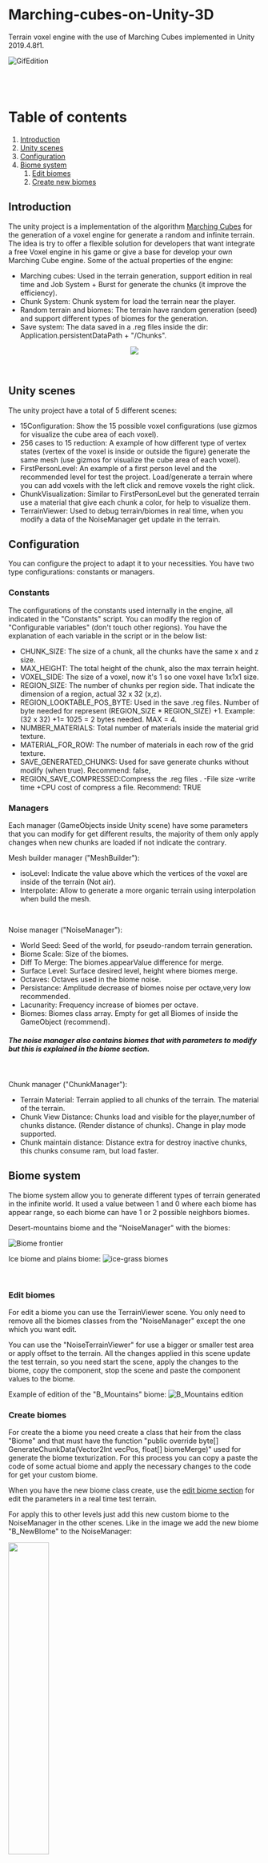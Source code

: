 # Marching-cubes-on-Unity-3D
Terrain voxel engine with the use of Marching Cubes implemented in Unity 2019.4.8f1.

![GifEdition](https://user-images.githubusercontent.com/58559223/91642654-6b216500-ea2d-11ea-8f30-cee65a9864c1.gif)

</br>
</br>

# Table of contents
1. [Introduction](#introduction)
2. [Unity scenes](#unityScenes)
3. [Configuration](#configuration)
4. [Biome system](#biomeSystem)
    1. [Edit biomes](#subparagraph4-1)
    2. [Create new biomes](#subparagraph4-1)

## Introduction <a name="introduction"></a>
The unity project is a implementation of the algorithm [Marching Cubes](http://paulbourke.net/geometry/polygonise/) for the generation of a voxel engine for generate a random and infinite terrain. The idea is try to offer a flexible solution for developers that want integrate a free Voxel engine in his game or give a base for develop your own Marching Cube engine. Some of the actual properties of the engine:
* Marching cubes: Used in the terrain generation, support edition in real time and Job System + Burst for generate the chunks (it improve the efficiency).
* Chunk System: Chunk system for load the terrain near the player.
* Random terrain and biomes: The terrain have random generation (seed) and support different types of biomes for the generation.
* Save system: The data saved in a .reg files inside the dir: Application.persistentDataPath + "/Chunks".


<p align="center">
  <img src="https://user-images.githubusercontent.com/58559223/91642287-627b5f80-ea2a-11ea-96ae-018e0e4b2488.png">
</p>
</br>

## Unity scenes <a name="unityScenes"></a>
The unity project have a total of 5 different scenes:
* 15Configuration: Show the 15 possible voxel configurations (use gizmos for visualize the cube area of each voxel).
* 256 cases to 15 reduction: A example of how different type of vertex states (vertex of the voxel is inside or outside the figure) generate the same mesh (use gizmos for visualize the cube area of each voxel).
* FirstPersonLevel: An example of a first person level and the recommended level for test the project. Load/generate a terrain where you can add voxels with the left click and remove voxels the right click.
* ChunkVisualization: Similar to FirstPersonLevel but the generated terrain use a material that give each chunk a color, for help to visualize them.
* TerrainViewer: Used to debug terrain/biomes in real time, when you modify a data of the NoiseManager get update in the terrain.

## Configuration <a name="configuration"></a>
You can configure the project to adapt it to your necessities. You have two type configurations: constants or managers.
### Constants
The configurations of the constants used internally in the engine, all indicated in the "Constants" script. You can modify the region of "Configurable variables" (don't touch other regions). You have the explanation of each variable in the script or in the below list: 
* CHUNK_SIZE: The size of a chunk, all the chunks have the same x and z size.
* MAX_HEIGHT: The total height of the chunk, also the max terrain height.
* VOXEL_SIDE: The size of a voxel, now it's 1 so one voxel have 1x1x1 size.
* REGION_SIZE: The number of chunks per region side. That indicate the dimension of a region, actual 32 x 32 (x,z).
* REGION_LOOKTABLE_POS_BYTE: Used in the save .reg files. Number of byte needed for represent (REGION_SIZE * REGION_SIZE) +1. Example: (32 x 32) +1= 1025 = 2 bytes needed.  MAX = 4.
* NUMBER_MATERIALS: Total number of materials inside the material grid texture.
* MATERIAL_FOR_ROW: The number of materials in each row of the grid texture.
* SAVE_GENERATED_CHUNKS: Used for save generate chunks without modify (when true). Recommend: false,
* REGION_SAVE_COMPRESSED:Compress the .reg files . -File size -write time +CPU cost of compress a file. Recommend: TRUE

### Managers
Each manager (GameObjects inside Unity scene) have some parameters that you can modify for get different results, the majority of them only apply changes when new chunks are loaded if not indicate the contrary.

Mesh builder manager ("MeshBuilder"):
* isoLevel: Indicate the value above which the vertices of the voxel are inside of the terrain (Not air).
* Interpolate: Allow to generate a more organic terrain using interpolation when build the mesh.

</br>

Noise manager ("NoiseManager"): 
* World Seed: Seed of the world, for pseudo-random  terrain generation.
* Biome Scale: Size of the biomes.
* Diff To Merge: The biomes.appearValue difference for merge.
* Surface Level: Surface desired level, height where biomes merge.
* Octaves: Octaves used in the biome noise.
* Persistance: Amplitude decrease of biomes noise per octave,very low recommended.
* Lacunarity: Frequency increase of biomes per octave.
* Biomes: Biomes class array. Empty for get all Biomes of inside the GameObject (recommend).

##### The noise manager also contains biomes that with parameters to modify but this is explained in the biome section.
</br>

Chunk manager ("ChunkManager"): 
* Terrain Material: Terrain applied to all chunks of the terrain. The material of the terrain.
* Chunk View Distance: Chunks load and visible for the player,number of chunks distance. (Render distance of chunks). Change in play mode supported.
* Chunk maintain distance: Distance extra for destroy inactive chunks, this chunks consume ram, but load faster.

## Biome system<a name="biomeSystem"></a>
The biome system allow you to generate different types of terrain generated in the infinite world. It used a value between 1 and 0 where each biome has appear range, so each biome can have 1 or 2 possible neighbors biomes.

Desert-mountains biome and the "NoiseManager" with the biomes:

![Biome frontier](https://user-images.githubusercontent.com/58559223/91642278-555e7080-ea2a-11ea-9aa9-d8181c0b4b9c.png)

Ice biome and plains biome:
![ice-grass biomes](https://user-images.githubusercontent.com/58559223/91643239-b9386780-ea31-11ea-833e-7a63fc70727e.png)

</br>

### Edit biomes<a name="subparagraph4-1"></a>
For edit a biome you can use the TerrainViewer scene. You only need to remove all the biomes classes from the "NoiseManager" except the one which you want edit. 

You can use the "NoiseTerrainViewer" for use a bigger or smaller test area or apply offset to the terrain. All the changes applied in this scene update the test terrain, so you need start the scene, apply the changes to the biome, copy the component, stop the scene and paste the component values to the biome.

Example of edition of the "B_Mountains" biome:
![B_Mountains edition](https://user-images.githubusercontent.com/58559223/91642289-6909d700-ea2a-11ea-9610-be924a1e920c.png)

### Create biomes<a name="subparagraph4-1"></a>
For create the a biome you need create a class that heir from the class "Biome" and that must have the function "public override byte[] GenerateChunkData(Vector2Int vecPos, float[] biomeMerge)" used for generate the biome texturization. For this process you can copy a paste the code of some actual biome and apply the necessary changes to the code for get your custom biome. 

When you have the new biome class create, use the [edit biome section](#subparagraph4-1) for edit the parameters in a real time test terrain.

For apply this to other levels just add this new custom biome to the NoiseManager in the other scenes. Like in the image we add the new biome "B_NewBIome" to the NoiseManager:

<img width="40%" src="https://user-images.githubusercontent.com/58559223/91642253-2811c280-ea2a-11ea-8977-2c799d6e01c9.PNG">




